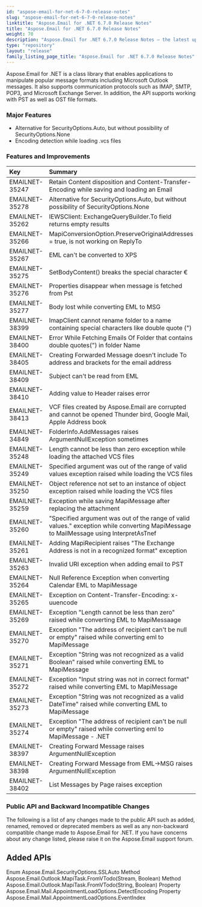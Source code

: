 ```yaml
---
id: "aspose-email-for-net-6-7-0-release-notes"
slug: "aspose-email-for-net-6-7-0-release-notes"
linktitle: "Aspose.Email for .NET 6.7.0 Release Notes"
title: "Aspose.Email for .NET 6.7.0 Release Notes"
weight: 70
description: "Aspose.Email for .NET 6.7.0 Release Notes – the latest updates and fixes."
type: "repository"
layout: "release"
family_listing_page_title: "Aspose.Email for .NET 6.7.0 Release Notes"
---
```


Aspose.Email for .NET is a class library that enables applications to manipulate popular message formats including Microsoft Outlook messages. It also supports communication protocols such as IMAP, SMTP, POP3, and Microsoft Exchange Server. In addition, the API supports working with PST as well as OST file formats.
### **Major Features**
- Alternative for SecurityOptions.Auto, but without possibility of SecurityOptions.None
- Encoding detection while loading .vcs files
### **Features and Improvements**

|**Key** |**Summary** |**Category** |
| :- | :- | :- |
|EMAILNET-35247 |Retain Content disposition and Content-Transfer-Encoding while saving and loading an Email |Enhancement |
|EMAILNET-35278 |Alternative for SecurityOptions.Auto, but without possibility of SecurityOptions.None |Enhancement |
|EMAILNET-35262 |IEWSClient: ExchangeQueryBuilder.To field returns empty results |Bug |
|EMAILNET-35266 |MapiConversionOption.PreserveOriginalAddresses = true, is not working on ReplyTo |Bug |
|EMAILNET-35267 |EML can't be converted to XPS |Bug |
|EMAILNET-35275 |SetBodyContent() breaks the special character € |Bug |
|EMAILNET-35276 |Properties disappear when message is fetched from Pst |Bug |
|EMAILNET-35277 |Body lost while converting EML to MSG |Bug |
|EMAILNET-38399 |ImapClient cannot rename folder to a name containing special characters like double quote (") |Bug |
|EMAILNET-38400 |Error While Fetching Emails Of Folder that contains double quotes(") in folder Name |Bug |
|EMAILNET-38405 |Creating Forwarded Message doesn't include To address and brackets for the email address |Bug |
|EMAILNET-38409 |Subject can't be read from EML |Bug |
|EMAILNET-38410 |Adding value to Header raises error |Bug |
|EMAILNET-38413 |VCF files created by Aspose.Email are corrupted and cannot be opened Thunder bird, Google Mail, Apple Address book |Bug |
|EMAILNET-34849 |FolderInfo.AddMessages raises ArgumentNullException sometimes |Bug |
|EMAILNET-35248 |Length cannot be less than zero exception while loading the attached VCS files |Bug |
|EMAILNET-35249 |Specified argument was out of the range of valid values exception raised while loading the VCS files |Bug |
|EMAILNET-35250 |Object reference not set to an instance of object exception raised while loading the VCS files |Bug |
|EMAILNET-35259 |Exception while saving MapiMessage after replacing the attachment |Bug |
|EMAILNET-35260 |"Specified argument was out of the range of valid values." exception while converting MapiMessage to MailMessage using InterpretAsTnef |Bug |
|EMAILNET-35261 |Adding MapiRecipient raises "The Exchange Address is not in a recognized format" exception |Bug |
|EMAILNET-35263 |Invalid URI exception when adding email to PST |Bug |
|EMAILNET-35264 |Null Reference Exception when converting Calendar EML to MapiMessage |Bug |
|EMAILNET-35265 |Exception on Content-Transfer-Encoding: x-uuencode |Bug |
|EMAILNET-35269 |Exception "Length cannot be less than zero" raised while converting EML to MapiMessaage |Bug |
|EMAILNET-35270 |Exception "The address of recipient can't be null or empty" raised while converting eml to MapiMessage |Bug |
|EMAILNET-35271 |Exception "String was not recognized as a valid Boolean" raised while converting EML to MapiMessage |Bug |
|EMAILNET-35272 |Exception "Input string was not in correct format" raised while converting EML to MapiMessage |Bug |
|EMAILNET-35273 |Exception "String was not recognized as a valid DateTime" raised while converting EML to MapiMessage |Bug |
|EMAILNET-35274 |Exception "The address of recipient can't be null or empty" raised while converting eml to MapiMessage - .NET |Bug |
|EMAILNET-38397 |Creating Forward Message raises ArgumentNullException |Bug |
|EMAILNET-38398 |Creating Forward Message from EML->MSG raises ArgumentNullException |Bug |
|EMAILNET-38402 |List Messages by Page raises exception |Bug |
### **Public API and Backward Incompatible Changes**
The following is a list of any changes made to the public API such as added, renamed, removed or deprecated members as well as any non-backward compatible change made to Aspose.Email for .NET. If you have concerns about any change listed, please raise it on the Aspose.Email support forum.
## **Added APIs**
Enum Aspose.Email.SecurityOptions.SSLAuto
Method Aspose.Email.Outlook.MapiTask.FromVTodo(Stream, Boolean)
Method Aspose.Email.Outlook.MapiTask.FromVTodo(String, Boolean)
Property Aspose.Email.Mail.AppointmentLoadOptions.DetectEncoding
Property Aspose.Email.Mail.AppointmentLoadOptions.EventIndex
